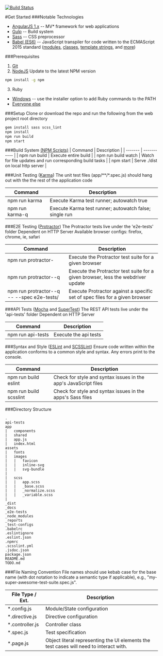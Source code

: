 [![Build Status](http://tfs:8080/tfs/MayoClinic/_apis/public/build/definitions/2f49d3e6-4c50-4efe-9a92-a45130cc4a0a/545/badge)](http://tfs/tfs/MayoClinic/Mayo%20Open%20Developer%20Network/_git/mayo-web-basecamp?path=%2F&version=GBdevelop&_a=contents)

#Get Started
###Notable Technologies
- [AngularJS 1.x](https://angularjs.org/) -- MV* framework for web applications
- [Gulp](http://gulpjs.com/) -- Build system
- [Sass](http://sass-lang.com/) -- CSS preprocessor
- [Babel (ES6)](https://babeljs.io/) -- JavaScript transpiler for code written to the ECMAScript 2015 standard ([modules](https://babeljs.io/docs/learn-es2015/#modules), [classes](https://babeljs.io/docs/learn-es2015/#classes), [template strings](https://babeljs.io/docs/learn-es2015/#template-strings), and [more](https://babeljs.io/docs/learn-es2015/))

###Prerequisites
1. [Git](https://git-scm.com/downloads)
2. [NodeJS](https://nodejs.org/en/)
Update to the latest NPM version
  ```bash
  npm install -g npm
  ```
3. Ruby
  - [Windows](http://rubyinstaller.org/) -- use the installer option to add Ruby commands to the PATH
  - [Everyone else](https://www.ruby-lang.org/en/)

###Setup
Clone or download the repo and run the following from the web project root directory

```bash
gem install sass scss_lint
npm install
npm run build
npm start
```

###Build System [(NPM Scripts)](https://docs.npmjs.com/misc/scripts)
|  Command  |  Description  |
|  -------  |  -----------  |
|  npm run build  |  Execute entire build  |
|  npm run build watch  |  Watch for file updates and run corresponding build tasks  |
|  npm start  |  Serve ./dist on local http server  |


###Unit Testing ([Karma](https://karma-runner.github.io/0.13/index.html))
The unit test files (app/\*\*/\*.spec.js) should hang out with the the rest of the application code

|  Command  |  Description  |
|  -------  |  -----------  |
|  npm run karma  |  Execute Karma test runner;  autowatch true  |
|  npm run karma-q  |  Execute Karma test runner;  autowatch false;  single run  |


###E2E Testing ([Protractor](http://www.protractortest.org/#/))
The Protractor tests live under the 'e2e-tests' folder
Dependent on HTTP Server
Available browser configs: firefox, chrome, ie, safari

|  Command  |  Description  |
|  -------  |  -----------  |
|  npm run protractor-<browser>  |  Execute the Protractor test suite for a given browser  |
|  npm run protractor-<browser>-q  |  Execute the Protractor test suite for a given browser, less the webdriver update  |
|  npm run protractor-<browser>-q -- --spec e2e-tests/<path to specs>  |  Execute Protractor against a specific set of spec files for a given browser  |


###API Tests ([Mocha](https://mochajs.org/) and [SuperTest](https://github.com/visionmedia/supertest))
The REST API tests live under the 'api-tests' folder
Dependent on HTTP Server

|  Command  |  Description  |
|  ---  |  ---  |
|  npm run api-tests  |  Execute the api tests  |


###Syntax and Style ([ESLint](http://eslint.org/) and [SCSSLint](https://github.com/brigade/scss-lint))
Ensure code written within the application conforms to a common style and syntax.  Any errors print to the console.

|  Command  |  Description  |
|  ---  |  ---  |
|  npm run build eslint  |  Check for style and syntax issues in the app's JavaScript files |
|  npm run build scsslint  |  Check for style and syntax issues in the apps's Sass files  |


###Directory Structure
```
.
api-tests
app
|   components
|   shared
|   app.js
|   index.html
assets
|   fonts
|   images
|   |   favicon
|   |   inline-svg
|   |   svg-bundle
|   
|   scss
|   |   app.scss
|   |   _base.scss
|   |   _normalize.scss
|   |   _variable.scss
|
_dist
_docs
_e2e-tests
_node_modules
_reports
_test-configs
.babelrc
.eslintignore
.eslint.json
.npmrc
.scsslint.yml
.jsdoc.json
package.json
README.md
TODO.md
```


###File Naming Convention
File names should use kebab case for the base name (with dot notation to indicate a semantic type if applicable), e.g., "my-super-awesome-test-suite.spec.js".

|  File Type / Ext.  |  Description  |
|  ---  |  ---  |
|  *.config.js  |  Module/State configuration  |
|  *.directive.js  |  Directive configuration  |
|  *.controller.js  |  Controller class  |
|  *.spec.js  |  Test specification  |
|  *.page.js  |  Object literal representing the UI elements the test cases will need to interact with.  |

